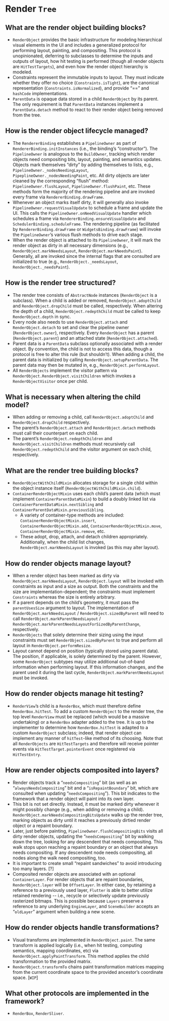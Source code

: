 # Render `Tree`


## What are the render object building blocks?

* `RenderObject` provides the basic infrastructure for modeling hierarchical visual elements in the UI and includes a generalized protocol for performing layout, painting, and compositing. This protocol is unopinionated, deferring to subclasses to determine the inputs and outputs of layout, how hit testing is performed \(though all render objects are `HitTestTargets`\), and even how the render object hierarchy is modeled.
* Constraints represent the immutable inputs to layout. They must indicate whether they offer no choice \(`Constraints.isTight`\), are the canonical representation \(`Constraints.isNormalized`\), and provide “==” and `hashCode` implementations.
* `ParentData` is opaque data stored in a child `RenderObject` by its parent. The only requirement is that `ParentData` instances implement a `ParentData.detach` method to react to their render object being removed from the tree.

## How is the render object lifecycle managed?

* The `RendererBinding` establishes a `PipelineOwner` as part of `RendererBinding.initInstances` \(i.e., the binding’s “constructor”\). The `PipelineOwner` is analogous to the `BuildOwner`, tracking which render objects need compositing bits, layout, painting, and semantics updates. Objects mark themselves “dirty” by adding themselves to lists, e.g., `PipelineOwner._nodesNeedingLayout`, `PipeplineOwner._nodesNeedingPaint`, etc. All dirty objects are later cleaned by the corresponding “flush” method: `PipelineOwner.flushLayout`, `PipelineOwner.flushPaint`, etc. These methods form the majority of the rendering pipeline and are invoked every frame via `RendererBinding.drawFrame`.
* Whenever an object marks itself dirty, it will generally also invoke `PipelineOwner.requestVisualUpdate` to schedule a frame and update the UI. This calls the `PipelineOwner.onNeedVisualUpdate` handler which schedules a frame via `RendererBinding.ensureVisualUpdate` and `SchedulerBinding.scheduleFrame`. The rendering pipeline \(as facilitated by `RendererBinding.drawFrame` or `WidgetsBinding.drawFrame`\) will invoke the `PipelineOwner`’s various flush methods to drive each stage.
* When the render object is attached to its `PipelineOwner`, it will mark the render object as dirty in all necessary dimensions \(e.g., `RenderObject.markNeedsLayout`, `RenderObject.markNeedsPaint`\). Generally, all are invoked since the internal flags that are consulted are initialized to true \(e.g., `RenderObject._needsLayout`, `RenderObject._needsPaint`\).

## How is the render tree structured?

* The render tree consists of `AbstractNode` instances \(`RenderObject` is a subclass\). When a child is added or removed, `RenderObject.adoptChild` and `RenderObject.dropChild` must be called, respectively. When altering the depth of a child, `RenderObject.redepthChild` must be called to keep `RenderObject.depth` in sync.
* Every node also needs to use `RenderObject.attach` and `RenderObject.detach` to set and clear the pipeline owner \(`RenderObject.owner`\), respectively. Every `RenderObject` has a parent \(`RenderObject.parent`\) and an attached state \(`RenderObject.attached`\).
* Parent data is a `ParentData` subclass optionally associated with a render object. By convention, the child is not to access this data, though a protocol is free to alter this rule \(but shouldn’t\). When adding a child, the parent data is initialized by calling `RenderObject.setupParentData`. The parent data may then be mutated in, e.g., `RenderObject.performLayout`.
* All `RenderObjects` implement the visitor pattern via `RenderObject.RenderObject.visitChildren` which invokes a `RenderObjectVisitor` once per child.

## What is necessary when altering the child model?

* When adding or removing a child, call `RenderObject.adoptChild` and `RenderObject.dropChild` respectively.
* The parent’s `RenderObject.attach` and `RenderObject.detach` methods must call their counterpart on each child.
* The parent’s `RenderObject.redepthChildren` and `RenderObject.visitChildren` methods must recursively call `RenderObject.redepthChild` and the visitor argument on each child, respectively.

## What are the render tree building blocks?

* `RenderObjectWithChildMixin` allocates storage for a single child within the object instance itself \(`RenderObjectWithChildMixin.child`\).
* `ContainerRenderObjectMixin` uses each child’s parent data \(which must implement `ContainerParentDataMixin`\) to build a doubly linked list via `ContainerParentDataMixin.nextSibling` and `ContainerParentDataMixin.previousSibling`.
  * A variety of container-type methods are included: `ContainerRenderObjectMixin.insert`, `ContainerRenderObjectMixin.add`, `ContainerRenderObjectMixin.move`, `ContainerRenderObjectMixin.remove`, etc.
  * These adopt, drop, attach, and detach children appropriately. Additionally, when the child list changes, `RenderObject.markNeedsLayout` is invoked \(as this may alter layout\).

## How do render objects manage layout?

* When a render object has been marked as dirty via `RenderObject.markNeedsLayout`, `RenderObject.layout` will be invoked with constraints as input and a size as output. Both the constraints and the size are implementation-dependent; the constraints must implement `Constraints` whereas the size is entirely arbitrary.
* If a parent depends on the child’s geometry, it must pass the `parentUsesSize` argument to layout. The implementation of `RenderObject.markNeedsLayout` / `RenderObject.sizedByParent` will need to call `RenderObject.markParentNeedsLayout` / `RenderObject.markParentNeedsLayoutForSizedByParentChange`, respectively.
* `RenderObjects` that solely determine their sizing using the input constraints must set `RenderObject.sizedByParent` to true and perform all layout in `RenderObject.performResize`.
* Layout cannot depend on position \(typically stored using parent data\). The position, if applicable, is solely determined by the parent. However, some `RenderObject` subtypes may utilize additional out-of-band information when performing layout. If this information changes, and the parent used it during the last cycle, `RenderObject.markParentNeedsLayout` must be invoked.

## How do render objects manage hit testing?

* `RenderView`’s child is a `RenderBox`, which must therefore define `RenderBox.hitTest`. To add a custom `RenderObject` to the render tree, the top level `RenderView` must be replaced \(which would be a massive undertaking\) or a `RenderBox` adapter added to the tree. It is up to the implementer to determine how `RenderBox.hitTest` is adapted to a custom `RenderObject` subclass; indeed, that render object can implement any manner of `hitTest`-like method of its choosing. Note that all `RenderObjects` are `HitTestTargets` and therefore will receive pointer events via `HitTestTarget.pointerEvent` once registered via `HitTestEntry`.

## How are render objects composited into layers?

* Render objects track a “`needsCompositing`” bit \(as well as an “`alwaysNeedsCompositing`” bit and a “`isRepaintBoundary`” bit, which are consulted when updating “`needsCompositing`”\). This bit indicates to the framework that a render object will paint into its own layer.
* This bit is not set directly. Instead, it must be marked dirty whenever it might possibly change \(e.g., when adding or removing a child\). `RenderObject.markNeedsCompositingBitsUpdate` walks up the render tree, marking objects as dirty until it reaches a previously dirtied render object or a repaint boundary.
* Later, just before painting, `PipelineOwner.flushCompositingBits` visits all dirty render objects, updating the “`needsCompositing`” bit by walking down the tree, looking for any descendent that needs compositing. This walk stops upon reaching a repaint boundary or an object that always needs compositing. If any descendent node needs compositing, all nodes along the walk need compositing, too.
* It is important to create small “repaint sandwiches” to avoid introducing too many layers. \[?\]
* Composited render objects are associated with an optional `ContainerLayer`. For render objects that are repaint boundaries, `RenderObject.layer` will be `OffsetLayer`. In either case, by retaining a reference to a previously used layer, `Flutter` is able to better utilize retained rendering -- i.e., recycle or selectively update previously rasterized bitmaps. This is possible because `Layers` preserve a reference to any underlying `EngineLayer`, and `SceneBuilder` accepts an “`oldLayer`” argument when building a new scene.

## How do render objects handle transformations?

* Visual transforms are implemented in `RenderObject.paint`. The same transform is applied logically \(i.e., when hit testing, computing semantics, mapping coordinates, etc\) via `RenderObject.applyPaintTransform`. This method applies the child transformation to the provided matrix.
* `RenderObject.transformTo` chains paint transformation matrices mapping from the current coordinate space to the provided ancestor’s coordinate space. \[`WIP`\]

## What other protocols are implemented in the framework?

* `RenderBox`, `RenderSliver`.

